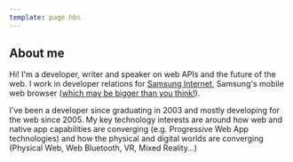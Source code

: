 ```yaml
---
template: page.hbs
---
```


## About me

Hi! I'm a developer, writer and speaker on web APIs and the future of the web. I work in developer relations for 
[Samsung Internet](https://samsunginter.net), Samsung's mobile web browser ([which may be bigger than 
you think!](https://medium.com/samsung-internet-dev/think-you-know-the-top-web-browsers-458a0a070175)).

I've been a developer since graduating in 2003 and mostly developing for the web since 2005. My key technology interests 
are around how web and native app capabilities are converging (e.g. Progressive Web App technologies) and how the 
physical and digital worlds are converging (Physical Web, Web Bluetooth, VR, Mixed Reality...)
